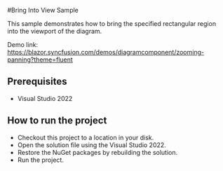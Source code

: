 #Bring Into View Sample

This sample demonstrates how to bring the specified rectangular region into the viewport of the diagram.


Demo link:
https://blazor.syncfusion.com/demos/diagramcomponent/zooming-panning?theme=fluent

## Prerequisites

* Visual Studio 2022

## How to run the project

* Checkout this project to a location in your disk.
* Open the solution file using the Visual Studio 2022.
* Restore the NuGet packages by rebuilding the solution.
* Run the project.
